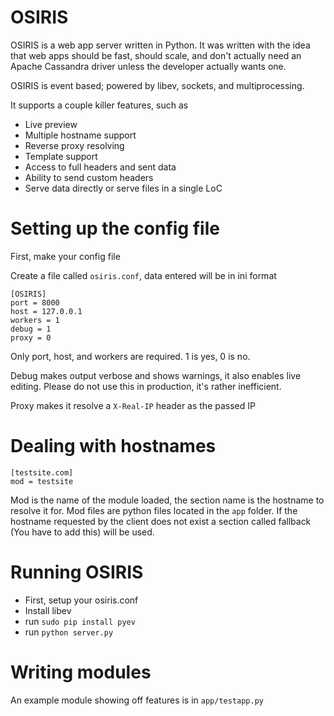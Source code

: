 OSIRIS
======

OSIRIS is a web app server written in Python. It was written with the idea that web apps should be fast, should scale, and don't actually need an Apache Cassandra driver unless the developer actually wants one.

OSIRIS is event based; powered by libev, sockets, and multiprocessing.

It supports a couple killer features, such as
* Live preview
* Multiple hostname support
* Reverse proxy resolving
* Template support
* Access to full headers and sent data
* Ability to send custom headers
* Serve data directly or serve files in a single LoC
 
Setting up the config file
==========================
First, make your config file

Create a file called ``osiris.conf``, data entered will be in ini format

```
[OSIRIS]
port = 8000
host = 127.0.0.1
workers = 1
debug = 1
proxy = 0
```

Only port, host, and workers are required. 1 is yes, 0 is no.

Debug makes output verbose and shows warnings, it also enables live editing. Please do not use this in production, it's rather inefficient.

Proxy makes it resolve a ``X-Real-IP`` header as the passed IP

Dealing with hostnames
======
```
[testsite.com]
mod = testsite
```

Mod is the name of the module loaded, the section name is the hostname to resolve it for. Mod files are python files located in the ``app`` folder. If the hostname requested by the client does not exist a section called fallback (You have to add this) will be used.

Running OSIRIS
==========
* First, setup your osiris.conf
* Install libev 
* run ``sudo pip install pyev``
* run ``python server.py``

Writing modules
======
An example module showing off features is in ``app/testapp.py``
